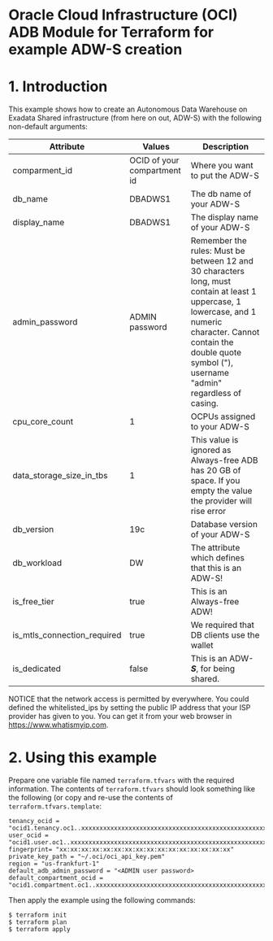 # Oracle Cloud Infrastructure (OCI) ADB Module for Terraform for example ADW-S creation

# 1. Introduction

This example shows how to create an Autonomous Data Warehouse on Exadata Shared infrastructure (from here on out, ADW-S) with the following non-default arguments:

| Attribute | Values | Description |
| --- | --- | --- | 
| comparment_id | OCID of your compartment id | Where you want to put the ADW-S |
| db_name | DBADWS1 | The db name of your ADW-S | 
| display_name | DBADWS1 | The display name of your ADW-S |
| admin_password | ADMIN password | Remember the rules: Must be between 12 and 30 characters long, must contain at least 1 uppercase, 1 lowercase, and 1 numeric character. Cannot contain the double quote symbol ("), username "admin" regardless of casing. |
| cpu_core_count | 1 | OCPUs assigned to your ADW-S |
| data_storage_size_in_tbs | 1 | This value is ignored as Always-free ADB has 20 GB of space. If you empty the value the provider will rise error |
| db_version | 19c | Database version of your ADW-S |
| db_workload| DW | The attribute which defines that this is an ADW-S! |
| is_free_tier | true | This is an Always-free ADW! |
| is_mtls_connection_required | true | We required that DB clients use the wallet |
| is_dedicated | false | This is an ADW-***S***, for being shared. |

NOTICE that the network access is permitted by everywhere. You could defined the whitelisted_ips by setting the public IP address that your ISP provider has given to you. You can get it from your web browser in https://www.whatismyip.com.

# 2. Using this example

Prepare one variable file named `terraform.tfvars` with the required information. The contents of `terraform.tfvars` should look something like the following (or copy and re-use the contents of `terraform.tfvars.template`:

```
tenancy_ocid = "ocid1.tenancy.oc1..xxxxxxxxxxxxxxxxxxxxxxxxxxxxxxxxxxxxxxxxxxxxxxxxxxxxxxxxxxxx"
user_ocid = "ocid1.user.oc1..xxxxxxxxxxxxxxxxxxxxxxxxxxxxxxxxxxxxxxxxxxxxxxxxxxxxxxxxxxxx"
fingerprint= "xx:xx:xx:xx:xx:xx:xx:xx:xx:xx:xx:xx:xx:xx:xx:xx"
private_key_path = "~/.oci/oci_api_key.pem"
region = "us-frankfurt-1"
default_adb_admin_password = "<ADMIN user password>
default_compartment_ocid = "ocid1.compartment.oc1..xxxxxxxxxxxxxxxxxxxxxxxxxxxxxxxxxxxxxxxxxxxxxxxxxxxxxxxxxxxx"
```

Then apply the example using the following commands:

```
$ terraform init
$ terraform plan
$ terraform apply
```


